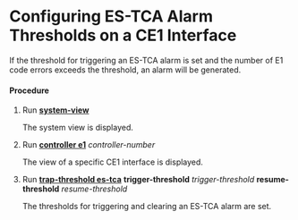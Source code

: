 Configuring ES-TCA Alarm Thresholds on a CE1 Interface
======================================================

If the threshold for triggering an ES-TCA alarm is set
and the number of E1 code errors exceeds the threshold, an alarm will
be generated.

#### Procedure

1. Run [**system-view**](cmdqueryname=system-view)
   
   
   
   The system view
   is displayed.
2. Run [**controller e1**](cmdqueryname=controller+e1) *controller-number*
   
   
   
   The view
   of a specific CE1 interface is displayed.
3. Run [**trap-threshold es-tca**](cmdqueryname=trap-threshold+es-tca) **trigger-threshold** *trigger-threshold* **resume-threshold** *resume-threshold*
   
   
   
   The thresholds for
   triggering and clearing an ES-TCA alarm are set.